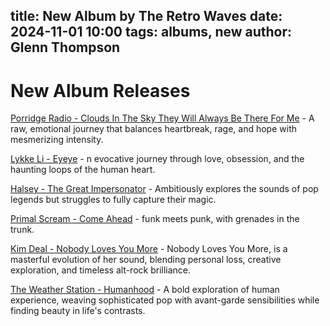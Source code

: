 title: New Album by The Retro Waves
date: 2024-11-01 10:00
tags: albums, new
author: Glenn Thompson
---

# New Album Releases

[Porridge Radio - Clouds In The Sky They Will Always Be There For Me](porridgeradio.html) - A raw, emotional journey that balances heartbreak, rage, and hope with mesmerizing intensity.

[Lykke Li - Eyeye](lykkeeye.html) - n evocative journey through love, obsession, and the haunting loops of the human heart.

[Halsey - The Great Impersonator](halseyimp.html) - Ambitiously explores the sounds of pop legends but struggles to fully capture their magic.

[Primal Scream - Come Ahead](primalhead.html) - funk meets punk, with grenades in the trunk.

[Kim Deal - Nobody Loves You More](dealmore.html) - Nobody Loves You More, is a masterful evolution of her sound, blending personal loss, creative exploration, and timeless alt-rock brilliance.

[The Weather Station - Humanhood](weatherstation.html) - A bold exploration of human experience, weaving sophisticated pop with avant-garde sensibilities while finding beauty in life's contrasts.
